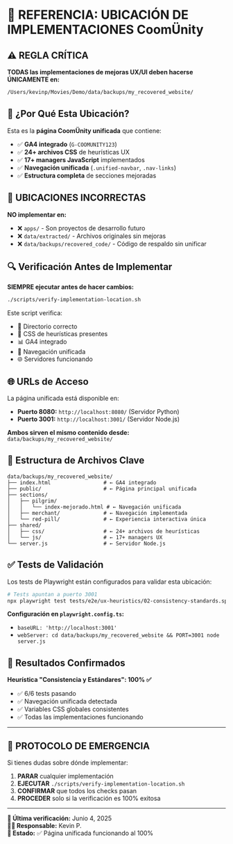 # 📂 **REFERENCIA: UBICACIÓN DE IMPLEMENTACIONES CoomÜnity**

## ⚠️ **REGLA CRÍTICA**

**TODAS las implementaciones de mejoras UX/UI deben hacerse ÚNICAMENTE en:**

```bash
/Users/kevinp/Movies/Demo/data/backups/my_recovered_website/
```

## 🎯 **¿Por Qué Esta Ubicación?**

Esta es la **página CoomÜnity unificada** que contiene:
- ✅ **GA4 integrado** (`G-COOMUNITY123`)
- ✅ **24+ archivos CSS** de heurísticas UX
- ✅ **17+ managers JavaScript** implementados
- ✅ **Navegación unificada** (`.unified-navbar`, `.nav-links`)
- ✅ **Estructura completa** de secciones mejoradas

## 🚫 **UBICACIONES INCORRECTAS**

**NO implementar en:**
- ❌ `apps/` - Son proyectos de desarrollo futuro
- ❌ `data/extracted/` - Archivos originales sin mejoras
- ❌ `data/backups/recovered_code/` - Código de respaldo sin unificar

## 🔍 **Verificación Antes de Implementar**

**SIEMPRE ejecutar antes de hacer cambios:**

```bash
./scripts/verify-implementation-location.sh
```

Este script verifica:
- 📂 Directorio correcto
- 🎨 CSS de heurísticas presentes
- 📊 GA4 integrado
- 🧭 Navegación unificada
- 🌐 Servidores funcionando

## 🌐 **URLs de Acceso**

La página unificada está disponible en:
- **Puerto 8080:** `http://localhost:8080/` (Servidor Python)
- **Puerto 3001:** `http://localhost:3001/` (Servidor Node.js)

**Ambos sirven el mismo contenido desde:**
`data/backups/my_recovered_website/`

## 📁 **Estructura de Archivos Clave**

```
data/backups/my_recovered_website/
├── index.html                 # ← GA4 integrado
├── public/                    # ← Página principal unificada
├── sections/
│   ├── pilgrim/
│   │   └── index-mejorado.html # ← Navegación unificada
│   ├── merchant/              # ← Navegación implementada
│   └── red-pill/              # ← Experiencia interactiva única
├── shared/
│   ├── css/                   # ← 24+ archivos de heurísticas
│   └── js/                    # ← 17+ managers UX
└── server.js                  # ← Servidor Node.js
```

## ✅ **Tests de Validación**

Los tests de Playwright están configurados para validar esta ubicación:

```bash
# Tests apuntan a puerto 3001
npx playwright test tests/e2e/ux-heuristics/02-consistency-standards.spec.ts
```

**Configuración en `playwright.config.ts`:**
- `baseURL: 'http://localhost:3001'`
- `webServer: cd data/backups/my_recovered_website && PORT=3001 node server.js`

## 🎯 **Resultados Confirmados**

**Heurística "Consistencia y Estándares": 100% ✅**
- ✅ 6/6 tests pasando
- ✅ Navegación unificada detectada
- ✅ Variables CSS globales consistentes
- ✅ Todas las implementaciones funcionando

---

## 🚨 **PROTOCOLO DE EMERGENCIA**

Si tienes dudas sobre dónde implementar:

1. **PARAR** cualquier implementación
2. **EJECUTAR** `./scripts/verify-implementation-location.sh`
3. **CONFIRMAR** que todos los checks pasan
4. **PROCEDER** solo si la verificación es 100% exitosa

---

**📅 Última verificación:** Junio 4, 2025  
**👨‍💻 Responsable:** Kevin P.  
**🎯 Estado:** ✅ Página unificada funcionando al 100% 